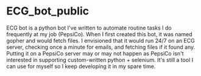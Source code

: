 # ECG_bot_public
ECG bot is a python bot I've written to automate routine tasks I do frequently at my job (PepsiCo). When I first created this bot, it was named gopher and would fetch files. I envisioned that it would run 24/7 on an ECG server, checking once a minute for emails, and fetching files if it found any. Putting it on a PepsiCo server may or may not happen as PepsiCo isn't interested in supporting custom-written python + selenium. It's still a tool I can use for myself so I keep developing it in my spare time.
